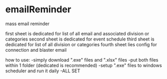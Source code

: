 # emailReminder
mass email reminder


first sheet is dedicated for list of all email and associated division or categories
second sheet is dedicated for event schedule
third sheet is dedicated for list of all division or categories
fourth sheet lies config for connection and blaster email

how to use:
-simply download ".exe" files and ".xlsx" files
-put both files within 1 folder (dedicated is recommended)
-setup ".exe" files to windows scheduler and run it daily
-ALL SET
